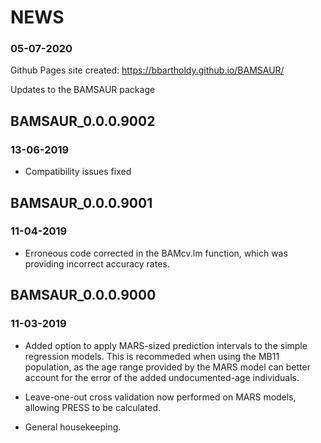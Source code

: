 # NEWS

### 05-07-2020
Github Pages site created: https://bbartholdy.github.io/BAMSAUR/

Updates to the BAMSAUR package
## BAMSAUR_0.0.0.9002
### 13-06-2019

* Compatibility issues fixed

## BAMSAUR_0.0.0.9001
### 11-04-2019

* Erroneous code corrected in the BAMcv.lm function, which was providing incorrect accuracy rates.

## BAMSAUR_0.0.0.9000
### 11-03-2019

* Added option to apply MARS-sized prediction intervals to the simple regression models. This is recommeded when using the MB11 population, as the age range provided by the MARS model can better account for the error of the added undocumented-age individuals.

* Leave-one-out cross validation now performed on MARS models, allowing PRESS to be calculated.

* General housekeeping.
